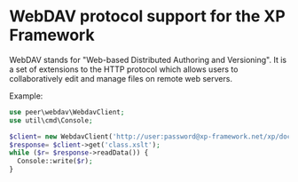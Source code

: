 WebDAV protocol support for the XP Framework
========================================================================
WebDAV stands for "Web-based Distributed Authoring and Versioning". It
is a set of extensions to the HTTP protocol which allows users to 
collaboratively edit and manage files on remote web servers.

Example:

```php
use peer\webdav\WebdavClient;
use util\cmd\Console;

$client= new WebdavClient('http://user:password@xp-framework.net/xp/doc');
$response= $client->get('class.xslt');
while ($r= $response->readData()) {
  Console::write($r);
}
```
